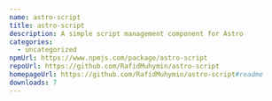 ```yaml
---
name: astro-script
title: astro-script
description: A simple script management component for Astro
categories:
  - uncategorized
npmUrl: https://www.npmjs.com/package/astro-script
repoUrl: https://github.com/RafidMuhymin/astro-script
homepageUrl: https://github.com/RafidMuhymin/astro-script#readme
downloads: 7
---
```

